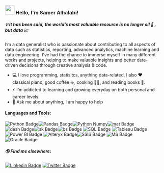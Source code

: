 ### <img src="https://media.giphy.com/media/hvRJCLFzcasrR4ia7z/giphy.gif" width="30px"> Hello, I'm Samer Alhalabi!

##### :bulb: It has been said, the world’s most valuable resource is no longer oil 🚧 , but data 📈


I’m a data generalist who is passionate about contributing to all aspects of data such as statistics, reporting, advanced analytics, machine learning and data engineering. I've had the chance to immerse myself in many different works and projects, helping to make valuable insights and better data-driven decisions through creative analysis & code.


- :computer: I love programming, statisitcs, anything data-related. I also :heart: classical piano, good coffee :coffee:, cooking :cook:, and reading books :book:.
- ⚡ I’m addicted to learning and growing everyday on both personal and career levels
- 💬 Ask me about anything, I am happy to help

#### Languages and Tools: 
![Python Badge](https://img.shields.io/badge/-Python-gray?style=flat-square&logo=python&logoColor=white&link)![Pandas Badge](https://img.shields.io/badge/-pandas-gray?style=flat-square&logo=pandas&logoColor=white&link)![Python Numpy](https://img.shields.io/badge/-NumPy-gray?style=flat-square&logo=NumPy&logoColor=white&link)![mat Badge](https://img.shields.io/badge/-Matplotlib-gray?style=flat-square&logo=Matplotlib&logoColor=white&link)![dash Badge](https://img.shields.io/badge/-Dash-gray?style=flat-square&logo=Dash%20Python&logoColor=white&link)![sk Badge](https://img.shields.io/badge/-scikitlearn-gray?style=flat-square&logo=scikit-learn&logoColor=white&link)![bs Badge](https://img.shields.io/badge/-Beautiful%20Soup-gray?style=flat-square&logo=Beautiful%20Soup&logoColor=white&link)
![SQL Badge](https://img.shields.io/badge/-SQL-black?style=flat-square&logo=SQL&logoColor=yellow&link)
![Tableau Badge](https://img.shields.io/badge/-Tableau-blue?style=flat-square&logo=Tableau&logoColor=white&link)![Power BI Badge](https://img.shields.io/badge/-Power%20BI-yellow?style=flat-square&logo=Power%20BI&logoColor=black&link)
![Alteryx Badge](https://img.shields.io/badge/-Alteryx-blue?style=flat-square&logo=Alteryx&logoColor=white&link)![SSIS Badge](https://img.shields.io/badge/-SSIS-black?style=flat-square&logo=ssis&logoColor=white&link)
![MS Badge](https://img.shields.io/badge/-Microsoft%20Products-blue?style=flat-square&logo=Microsoft&logoColor=white&link)![Oracle Badge](https://img.shields.io/badge/-Oracle%20Products-red?style=flat-square&logo=Oracle&logoColor=white&link)


##### 🌎 Find me elsewhere:
[![Linkedin Badge](https://img.shields.io/badge/-LinkedIn-blue?style=flat-square&logo=Linkedin&logoColor=white&link=https://https://www.linkedin.com/in/sameralhalabi/)](https://www.linkedin.com/in/sameralhalabi/)  [![Twitter Badge](https://img.shields.io/badge/-Twitter-1ca0f1?style=flat-square&labelColor=1ca0f1&logo=twitter&logoColor=white&link=https://twitter.com/SamerAlHalabi4)](https://twitter.com/SamerAlHalabi4)


